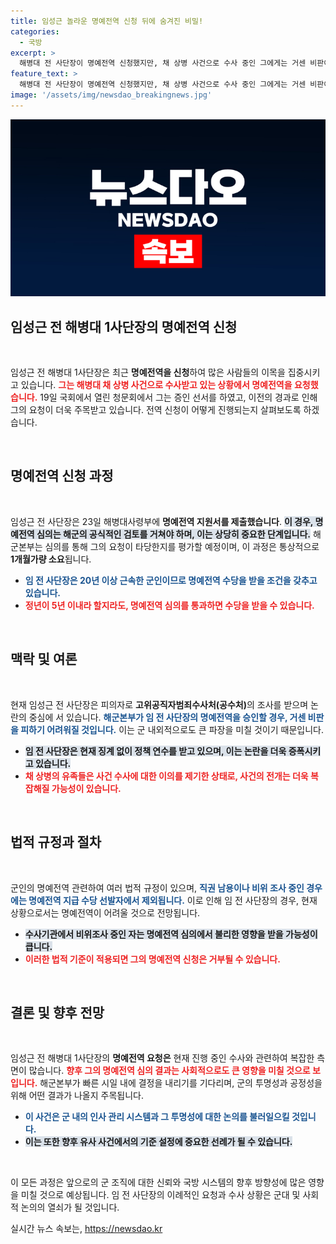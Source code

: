```yaml
---
title: 임성근 놀라운 명예전역 신청 뒤에 숨겨진 비밀!
categories:
  - 국방
excerpt: >
  해병대 전 사단장이 명예전역 신청했지만, 채 상병 사건으로 수사 중인 그에게는 거센 비판이 예상된다. 공수처 수사와 군 규정이 그를 가로막고 있어, 이번 결정이 어떻게 전개될지 귀추가 주목된다. 클릭하여 진실을 밝혀보세요!
feature_text: >
  해병대 전 사단장이 명예전역 신청했지만, 채 상병 사건으로 수사 중인 그에게는 거센 비판이 예상된다. 공수처 수사와 군 규정이 그를 가로막고 있어, 이번 결정이 어떻게 전개될지 귀추가 주목된다. 클릭하여 진실을 밝혀보세요!
image: '/assets/img/newsdao_breakingnews.jpg'
---
```


<p><img src="/assets/img/newsdao_breakingnews.jpg" alt="bookingtag 속보" /></p>

<h2 data-ke-size="size26">임성근 전 해병대 1사단장의 명예전역 신청</h2>

<p data-ke-size="size16">&nbsp;</p>

<p>임성근 전 해병대 1사단장은 최근 <strong>명예전역을 신청</strong>하여 많은 사람들의 이목을 집중시키고 있습니다. <b><span style="color: #ee2323;">그는 해병대 채 상병 사건으로 수사받고 있는 상황에서 명예전역을 요청했습니다.</span></b> 19일 국회에서 열린 청문회에서 그는 증인 선서를 하였고, 이전의 경과로 인해 그의 요청이 더욱 주목받고 있습니다. 전역 신청이 어떻게 진행되는지 살펴보도록 하겠습니다.</p>

<p data-ke-size="size16">&nbsp;</p>

<h2 data-ke-size="size26">명예전역 신청 과정</h2>

<p data-ke-size="size16">&nbsp;</p>

<p>임성근 전 사단장은 23일 해병대사령부에 <strong>명예전역 지원서를 제출했습니다</strong>. <b><span style="background-color: #21538527;">이 경우, 명예전역 심의는 해군의 공식적인 검토를 거쳐야 하며, 이는 상당히 중요한 단계입니다.</span></b> 해군본부는 심의를 통해 그의 요청이 타당한지를 평가할 예정이며, 이 과정은 통상적으로 <strong>1개월가량 소요</strong>됩니다.</p>

<ul>
    <li><b><span style="color: #1a5490;">임 전 사단장은 20년 이상 근속한 군인이므로 명예전역 수당을 받을 조건을 갖추고 있습니다.</span></b></li>
    <li><b><span style="color: #ee2323;">정년이 5년 이내라 할지라도, 명예전역 심의를 통과하면 수당을 받을 수 있습니다.</span></b></li>
</ul>

<p data-ke-size="size16">&nbsp;</p>

<h2 data-ke-size="size26">맥락 및 여론</h2>

<p data-ke-size="size16">&nbsp;</p>

<p>현재 임성근 전 사단장은 피의자로 <strong>고위공직자범죄수사처(공수처)</strong>의 조사를 받으며 논란의 중심에 서 있습니다. <b><span style="color: #1a5490;">해군본부가 임 전 사단장의 명예전역을 승인할 경우, 거센 비판을 피하기 어려워질 것입니다.</span></b> 이는 군 내외적으로도 큰 파장을 미칠 것이기 때문입니다.</p>

<ul>
    <li><b><span style="background-color: #21538527;">임 전 사단장은 현재 징계 없이 정책 연수를 받고 있으며, 이는 논란을 더욱 증폭시키고 있습니다.</span></b></li>
    <li><b><span style="color: #ee2323;">채 상병의 유족들은 사건 수사에 대한 이의를 제기한 상태로, 사건의 전개는 더욱 복잡해질 가능성이 있습니다.</span></b></li>
</ul>

<p data-ke-size="size16">&nbsp;</p>

<h2 data-ke-size="size26">법적 규정과 절차</h2>

<p data-ke-size="size16">&nbsp;</p>

<p>군인의 명예전역 관련하여 여러 법적 규정이 있으며, <b><span style="color: #1a5490;">직권 남용이나 비위 조사 중인 경우에는 명예전역 지급 수당 선발자에서 제외됩니다.</span></b> 이로 인해 임 전 사단장의 경우, 현재 상황으로서는 명예전역이 어려울 것으로 전망됩니다.</p>

<ul>
    <li><b><span style="background-color: #21538527;">수사기관에서 비위조사 중인 자는 명예전역 심의에서 불리한 영향을 받을 가능성이 큽니다.</span></b></li>
    <li><b><span style="color: #ee2323;">이러한 법적 기준이 적용되면 그의 명예전역 신청은 거부될 수 있습니다.</span></b></li>
</ul>

<p data-ke-size="size16">&nbsp;</p>

<h2 data-ke-size="size26">결론 및 향후 전망</h2>

<p data-ke-size="size16">&nbsp;</p>

<p>임성근 전 해병대 1사단장의 <strong>명예전역 요청은</strong> 현재 진행 중인 수사와 관련하여 복잡한 측면이 많습니다. <b><span style="color: #ee2323;">향후 그의 명예전역 심의 결과는 사회적으로도 큰 영향을 미칠 것으로 보입니다.</span></b> 해군본부가 빠른 시일 내에 결정을 내리기를 기다리며, 군의 투명성과 공정성을 위해 어떤 결과가 나올지 주목됩니다.</p>

<ul>
    <li><b><span style="color: #1a5490;">이 사건은 군 내의 인사 관리 시스템과 그 투명성에 대한 논의를 불러일으킬 것입니다.</span></b></li>
    <li><b><span style="background-color: #21538527;">이는 또한 향후 유사 사건에서의 기준 설정에 중요한 선례가 될 수 있습니다.</span></b></li>
</ul>

<p data-ke-size="size16">&nbsp;</p>

<p>이 모든 과정은 앞으로의 군 조직에 대한 신뢰와 국방 시스템의 향후 방향성에 많은 영향을 미칠 것으로 예상됩니다. 임 전 사단장의 이례적인 요청과 수사 상황은 군대 및 사회적 논의의 열쇠가 될 것입니다.</p>
실시간 뉴스 속보는, <a href="https://newsdao.kr" rel="dofollow">https://newsdao.kr</a>


